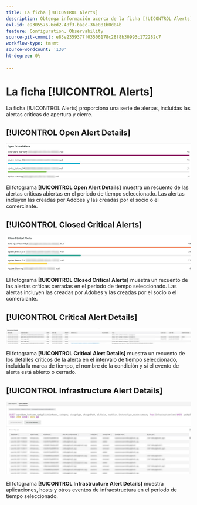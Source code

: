 ```yaml
---
title: La ficha [!UICONTROL Alerts]
description: Obtenga información acerca de la ficha [!UICONTROL Alerts] de  [!DNL Observation for Adobe Commerce].
exl-id: e9305576-6ed2-48f3-baec-36e081b0d04b
feature: Configuration, Observability
source-git-commit: e83e2359377f03506178c28f8b30993c172282c7
workflow-type: tm+mt
source-wordcount: '130'
ht-degree: 0%

---
```


# La ficha [!UICONTROL Alerts]

La ficha [!UICONTROL Alerts] proporciona una serie de alertas, incluidas las alertas críticas de apertura y cierre.

## [!UICONTROL Open Alert Details]

![Abrir alertas críticas](../../assets/tools/observation-for-adobe-commerce/alerts-tab-1.jpg)

El fotograma **[!UICONTROL Open Alert Details]** muestra un recuento de las alertas críticas abiertas en el periodo de tiempo seleccionado. Las alertas incluyen las creadas por Adobes y las creadas por el socio o el comerciante.

## [!UICONTROL Closed Critical Alerts]

![Alertas críticas cerradas](../../assets/tools/observation-for-adobe-commerce/alerts-tab-2.jpg)

El fotograma **[!UICONTROL Closed Critical Alerts]** muestra un recuento de las alertas críticas cerradas en el periodo de tiempo seleccionado. Las alertas incluyen las creadas por Adobes y las creadas por el socio o el comerciante.

## [!UICONTROL Critical Alert Details]

![Detalles de alertas críticas](../../assets/tools/observation-for-adobe-commerce/alerts-tab-3.jpg)

El fotograma **[!UICONTROL Critical Alert Details]** muestra un recuento de los detalles críticos de la alerta en el intervalo de tiempo seleccionado, incluida la marca de tiempo, el nombre de la condición y si el evento de alerta está abierto o cerrado.

## [!UICONTROL Infrastructure Alert Details]

![Detalles de alerta de infraestructura](../../assets/tools/observation-for-adobe-commerce/alerts-tab-4.jpg)

El fotograma **[!UICONTROL Infrastructure Alert Details]** muestra aplicaciones, hosts y otros eventos de infraestructura en el periodo de tiempo seleccionado.
